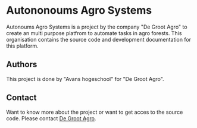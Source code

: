 # Autononoums Agro Systems
Autonoums Agro Systems is a project by the company "De Groot Agro" to create an multi purpose platfrom to automate tasks in agro forests. This organisation contains the source code and development documentation for this platform.
## Authors
This project is done by "Avans hogeschool" for "De Groot Agro".
## Contact
Want to know more about the project or want to get acces to the source code. Please contact [De Groot Agro](https://degrootagro.nl/).
